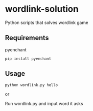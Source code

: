 # wordlink-solution

<p>Python scripts that solves wordlink game</p>

## Requirements

 pyenchant

 <code>pip install pyenchant</code>

## Usage

<code>python wordlink.py hello</code>

or 

Run wordlink.py and input word it asks

